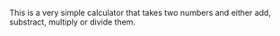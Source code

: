 This is a very simple calculator that takes two numbers and either add, substract, multiply or divide them.
